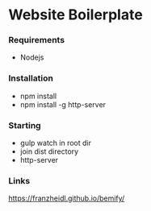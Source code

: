# Website Boilerplate

### Requirements
* Nodejs

### Installation
* npm install
* npm install -g http-server

### Starting
* gulp watch in root dir
* join dist directory
* http-server


### Links
https://franzheidl.github.io/bemify/